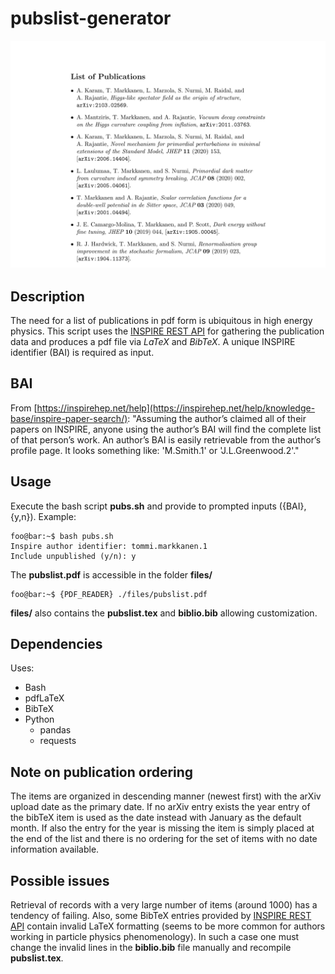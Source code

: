 # pubslist-generator

![](./files/image.jpg)
## Description

The need for a list of publications in pdf form is ubiquitous in high energy physics. This script uses the [INSPIRE REST API](https://github.com/inspirehep/rest-api-doc) for gathering the publication data and produces a pdf file via *LaTeX* and *BibTeX*. A unique INSPIRE identifier (BAI) is required as input.

## BAI

From [https://inspirehep.net/help](https://inspirehep.net/help/knowledge-base/inspire-paper-search/): "Assuming the author’s claimed all of their papers on INSPIRE, anyone using the author’s BAI will find the complete list of that person’s work. An author’s BAI is easily retrievable from the author’s profile page. It looks something like: 'M.Smith.1' or 'J.L.Greenwood.2'."

## Usage
Execute the bash script **pubs.sh** and provide to prompted inputs ({BAI}, {y,n}). Example:

```console
foo@bar:~$ bash pubs.sh
Inspire author identifier: tommi.markkanen.1
Include unpublished (y/n): y
```
The **pubslist.pdf** is accessible in the folder **files/**
```console
foo@bar:~$ {PDF_READER} ./files/pubslist.pdf
```
**files/** also contains the **pubslist.tex** and **biblio.bib** allowing customization.

## Dependencies
Uses:
- Bash
- pdfLaTeX
- BibTeX
- Python
  - pandas
  - requests

## Note on publication ordering
The items are organized in descending manner (newest first) with the arXiv
upload date as the primary date. If no arXiv entry exists the year entry of the bibTeX item is used as the date instead with January as the default month. If also the entry for the year is missing the item is simply placed at the end of the list and there is no ordering for the set of items with no date information available.   

## Possible issues
Retrieval of records with a very large number of items (around 1000) has a tendency of failing. Also, some BibTeX entries provided by [INSPIRE REST API](https://github.com/inspirehep/rest-api-doc) contain invalid LaTeX formatting (seems to be more common for authors working in particle physics phenomenology). In such a case one must change the invalid lines in the **biblio.bib** file manually and recompile **pubslist.tex**.
